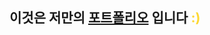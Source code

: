 ## 이것은 저만의 [포트폴리오](https://yoosion030.github.io/Portfolio/) 입니다 <span style="color:#fdd835;">:)</span>
